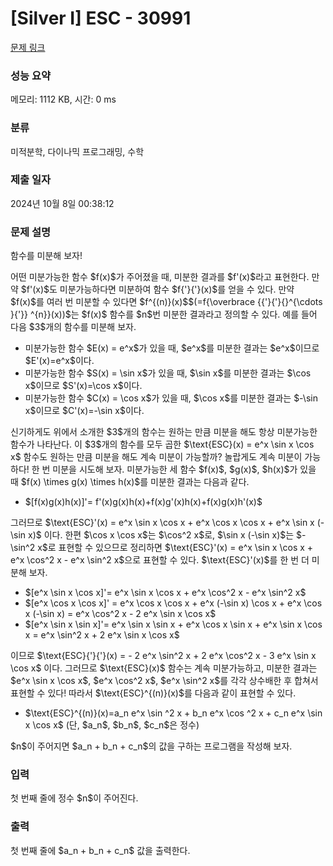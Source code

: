 # [Silver I] ESC - 30991 

[문제 링크](https://www.acmicpc.net/problem/30991) 

### 성능 요약

메모리: 1112 KB, 시간: 0 ms

### 분류

미적분학, 다이나믹 프로그래밍, 수학

### 제출 일자

2024년 10월 8일 00:38:12

### 문제 설명

<p>함수를 미분해 보자!</p>

<p>어떤 미분가능한 함수 $f(x)$가 주어졌을 때, 미분한 결과를 $f'(x)$라고 표현한다. 만약 $f'(x)$도 미분가능하다면 미분하여 함수 $f{'}{'}(x)$를 얻을 수 있다. 만약 $f(x)$를 여러 번 미분할 수 있다면 $f^{(n)}(x)$$(=f{\overbrace {{'}{'}{}^{\cdots }{'}} ^{n}}(x))$는 $f(x)$ 함수를 $n$번 미분한 결과라고 정의할 수 있다. 예를 들어 다음 $3$개의 함수를 미분해 보자.</p>

<ul>
	<li>미분가능한 함수 $E(x) = e^x$가 있을 때, $e^x$를 미분한 결과는 $e^x$이므로 $E'(x)=e^x$이다.</li>
	<li>미분가능한 함수 $S(x) = \sin x$가 있을 때, $\sin x$를 미분한 결과는 $\cos x$이므로 $S'(x)=\cos x$이다.</li>
	<li>미분가능한 함수 $C(x) = \cos x$가 있을 때, $\cos x$를 미분한 결과는 $-\sin x$이므로 $C'(x)=-\sin x$이다.</li>
</ul>

<p>신기하게도 위에서 소개한 $3$개의 함수는 원하는 만큼 미분을 해도 항상 미분가능한 함수가 나타난다. 이 $3$개의 함수를 모두 곱한 $\text{ESC}(x) = e^x \sin x \cos x$ 함수도 원하는 만큼 미분을 해도 계속 미분이 가능할까? 놀랍게도 계속 미분이 가능하다! 한 번 미분을 시도해 보자. 미분가능한 세 함수 $f(x)$, $g(x)$, $h(x)$가 있을 때 $f(x) \times g(x) \times h(x)$를 미분한 결과는 다음과 같다.</p>

<ul>
	<li>$[f(x)g(x)h(x)]'= f'(x)g(x)h(x)+f(x)g'(x)h(x)+f(x)g(x)h'(x)$</li>
</ul>

<p>그러므로 $\text{ESC}'(x) = e^x \sin x \cos x + e^x \cos x \cos x + e^x \sin x (-\sin x)$ 이다. 한편 $\cos x \cos x$는 $\cos^2 x$로, $\sin x (-\sin x)$는 $-\sin^2 x$로 표현할 수 있으므로 정리하면 $\text{ESC}'(x) = e^x \sin x \cos x + e^x \cos^2 x - e^x \sin^2 x$으로 표현할 수 있다. $\text{ESC}'(x)$를 한 번 더 미분해 보자.</p>

<ul>
	<li>$[e^x \sin x \cos x]'= e^x \sin x \cos x + e^x \cos^2 x - e^x \sin^2 x$</li>
	<li>$[e^x \cos x \cos x]' = e^x \cos x \cos x + e^x (-\sin x) \cos x + e^x \cos x (-\sin x) = e^x \cos^2 x - 2 e^x \sin x \cos x$</li>
	<li>$[e^x \sin x \sin x]'= e^x \sin x \sin x + e^x \cos x \sin x + e^x \sin x \cos x = e^x \sin^2 x + 2 e^x \sin x \cos x$</li>
</ul>

<p>이므로 $\text{ESC}{'}{'}(x) = - 2 e^x \sin^2 x + 2 e^x \cos^2 x - 3 e^x \sin x \cos x$ 이다. 그러므로 $\text{ESC}(x)$ 함수는 계속 미분가능하고, 미분한 결과는 $e^x \sin x \cos x$, $e^x \cos^2 x$, $e^x \sin^2 x$를 각각 상수배한 후 합쳐서 표현할 수 있다! 따라서 $\text{ESC}^{(n)}(x)$를 다음과 같이 표현할 수 있다.</p>

<ul>
	<li>$\text{ESC}^{(n)}(x)=a_n e^x \sin ^2 x + b_n e^x \cos ^2 x + c_n e^x \sin x \cos x$ (단, $a_n$, $b_n$, $c_n$은 정수)</li>
</ul>

<p>$n$이 주어지면 $a_n + b_n + c_n$의 값을 구하는 프로그램을 작성해 보자.</p>

### 입력 

 <p>첫 번째 줄에 정수 $n$이 주어진다.</p>

### 출력 

 <p>첫 번째 줄에 $a_n + b_n + c_n$ 값을 출력한다.</p>

